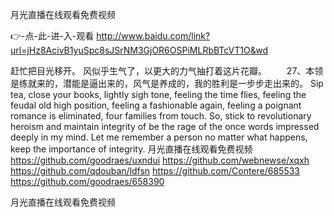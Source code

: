 
月光直播在线观看免费视频




👉-点-此-进-入-观看  http://www.baidu.com/link?url=jHz8AcivB1yuSpc8sJSrNM3GjOR6OSPiMLRbBTcVT1O&wd




赶忙把目光移开。
风似乎生气了，以更大的力气抽打着这片花瓣。
　　27、本领是练就来的，潜能是逼出来的，风气是养成的，我的胜利是一步步走出来的。
Sip tea, close your books, lightly sigh tone, feeling the time flies, feeling the feudal old high position, feeling a fashionable again, feeling a poignant romance is eliminated, four families from touch.
So, stick to revolutionary heroism and maintain integrity of be the rage of the once words impressed deeply in my mind.
Let me remember a person no matter what happens, keep the importance of integrity.
月光直播在线观看免费视频 https://github.com/goodraes/uxndui
https://github.com/webnewse/xqxh
https://github.com/qdouban/ldfsn
https://github.com/Contere/685533
https://github.com/goodraes/658390





月光直播在线观看免费视频
